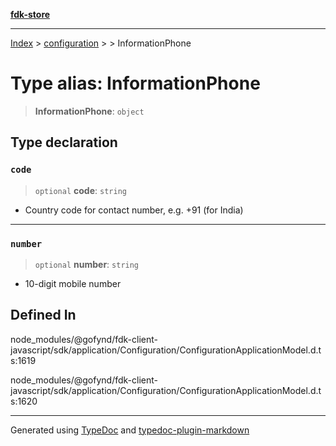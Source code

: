 [**fdk-store**](../../../README.md)
***

[Index](../../../API.md) > [configuration](../../README.md) > [<internal>](../README.md) > InformationPhone

# Type alias: InformationPhone

> **InformationPhone**: `object`

## Type declaration

### `code`

> `optional` **code**: `string`

- Country code for contact number, e.g. +91 (for India)

***

### `number`

> `optional` **number**: `string`

- 10-digit mobile number

## Defined In

node\_modules/@gofynd/fdk-client-javascript/sdk/application/Configuration/ConfigurationApplicationModel.d.ts:1619

node\_modules/@gofynd/fdk-client-javascript/sdk/application/Configuration/ConfigurationApplicationModel.d.ts:1620

***
Generated using [TypeDoc](https://typedoc.org/) and [typedoc-plugin-markdown](https://www.npmjs.com/package/typedoc-plugin-markdown)

